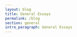 ```yaml
---
layout: blog
title: General Essays
permalink: /blog
section: general
intro_paragraph: General Essays
---
```

